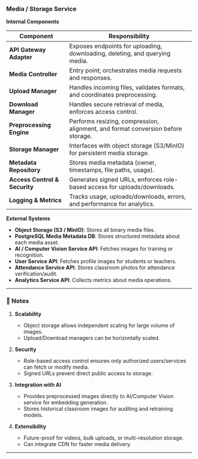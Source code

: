 ### Media / Storage Service 

**Internal Components**

| Component                     | Responsibility                                                                   |
| ----------------------------- | -------------------------------------------------------------------------------- |
| **API Gateway Adapter**       | Exposes endpoints for uploading, downloading, deleting, and querying media.      |
| **Media Controller**          | Entry point; orchestrates media requests and responses.                          |
| **Upload Manager**            | Handles incoming files, validates formats, and coordinates preprocessing.        |
| **Download Manager**          | Handles secure retrieval of media, enforces access control.                      |
| **Preprocessing Engine**      | Performs resizing, compression, alignment, and format conversion before storage. |
| **Storage Manager**           | Interfaces with object storage (S3/MinIO) for persistent media storage.          |
| **Metadata Repository**       | Stores media metadata (owner, timestamps, file paths, usage).                    |
| **Access Control & Security** | Generates signed URLs, enforces role-based access for uploads/downloads.         |
| **Logging & Metrics**         | Tracks usage, uploads/downloads, errors, and performance for analytics.          |

**External Systems**

* **Object Storage (S3 / MinIO)**: Stores all binary media files.
* **PostgreSQL Media Metadata DB**: Stores structured metadata about each media asset.
* **AI / Computer Vision Service API**: Fetches images for training or recognition.
* **User Service API**: Fetches profile images for students or teachers.
* **Attendance Service API**: Stores classroom photos for attendance verification/audit.
* **Analytics Service API**: Collects metrics about media operations.

---

### 🔑 Notes

1. **Scalability**

   * Object storage allows independent scaling for large volume of images.
   * Upload/Download managers can be horizontally scaled.

2. **Security**

   * Role-based access control ensures only authorized users/services can fetch or modify media.
   * Signed URLs prevent direct public access to storage.

3. **Integration with AI**

   * Provides preprocessed images directly to AI/Computer Vision service for embedding generation.
   * Stores historical classroom images for auditing and retraining models.

4. **Extensibility**

   * Future-proof for videos, bulk uploads, or multi-resolution storage.
   * Can integrate CDN for faster media delivery.

---
